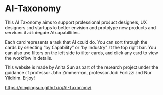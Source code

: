 # AI-Taxonomy

This AI Taxonomy aims to support professional product designers, UX designers and startups to better envision and prototype new products and services that integate AI capabilities.  

Each card represents a task that AI could do. You can sort through the cards by selecting “by Capability” or "by Industry" at the top right bar. You can also use filters on the left side to filter cards, and click any card to view the workflow in details.  

This website is made by Anita Sun as part of the research project under the guidance of professor John Zimmerman, professor Jodi Forlizzi and Nur Yildirim. Enjoy!

https://ningjingsun.github.io/AI-Taxonomy/
